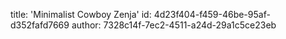 title: 'Minimalist Cowboy Zenja'
id: 4d23f404-f459-46be-95af-d352fafd7669
author: 7328c14f-7ec2-4511-a24d-29a1c5ce23eb
